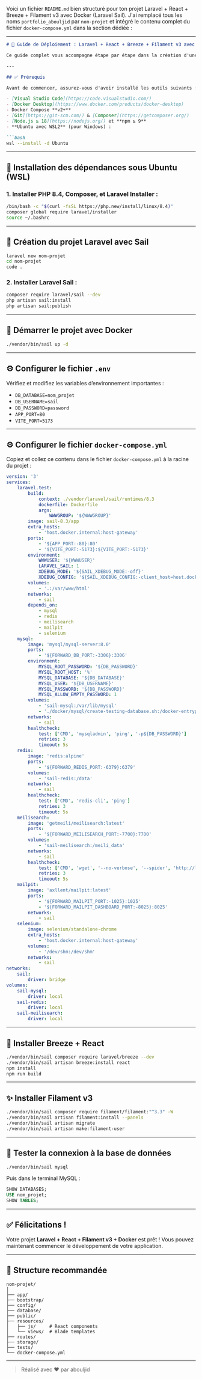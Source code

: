 Voici un fichier `README.md` bien structuré pour ton projet Laravel + React + Breeze + Filament v3 avec Docker (Laravel Sail). J'ai remplacé tous les noms `portfolio_abouljid` par `nom-projet` et intégré le contenu complet du fichier `docker-compose.yml` dans la section dédiée :

---

```markdown
# 🚀 Guide de Déploiement : Laravel + React + Breeze + Filament v3 avec Docker (Laravel Sail)

Ce guide complet vous accompagne étape par étape dans la création d'une application moderne avec **Laravel**, **React**, **Filament v3**, et **Docker via Laravel Sail**.

---

## ✅ Prérequis

Avant de commencer, assurez-vous d'avoir installé les outils suivants :

- [Visual Studio Code](https://code.visualstudio.com/)
- [Docker Desktop](https://www.docker.com/products/docker-desktop)
- Docker Compose **v2+**
- [Git](https://git-scm.com/) & [Composer](https://getcomposer.org/)
- [Node.js ≥ 18](https://nodejs.org/) et **npm ≥ 9**
- **Ubuntu avec WSL2** (pour Windows) :

```bash
wsl --install -d Ubuntu
```

---

## 🧱 Installation des dépendances sous Ubuntu (WSL)

### 1. Installer PHP 8.4, Composer, et Laravel Installer :

```bash
/bin/bash -c "$(curl -fsSL https://php.new/install/linux/8.4)"
composer global require laravel/installer
source ~/.bashrc
```

---

## 🚀 Création du projet Laravel avec Sail

```bash
laravel new nom-projet
cd nom-projet
code .
```

### 2. Installer Laravel Sail :

```bash
composer require laravel/sail --dev
php artisan sail:install
php artisan sail:publish
```

---

## 🐳 Démarrer le projet avec Docker

```bash
./vendor/bin/sail up -d
```

---

## ⚙️ Configurer le fichier `.env`

Vérifiez et modifiez les variables d’environnement importantes :
- `DB_DATABASE=nom_projet`
- `DB_USERNAME=sail`
- `DB_PASSWORD=password`
- `APP_PORT=80`
- `VITE_PORT=5173`

---

## ⚙️ Configurer le fichier `docker-compose.yml`

Copiez et collez ce contenu dans le fichier `docker-compose.yml` à la racine du projet :

```yaml
version: '3'
services:
    laravel.test:
        build:
            context: ./vendor/laravel/sail/runtimes/8.3
            dockerfile: Dockerfile
            args:
                WWWGROUP: '${WWWGROUP}'
        image: sail-8.3/app
        extra_hosts:
            - 'host.docker.internal:host-gateway'
        ports:
            - '${APP_PORT:-80}:80'
            - '${VITE_PORT:-5173}:${VITE_PORT:-5173}'
        environment:
            WWWUSER: '${WWWUSER}'
            LARAVEL_SAIL: 1
            XDEBUG_MODE: '${SAIL_XDEBUG_MODE:-off}'
            XDEBUG_CONFIG: '${SAIL_XDEBUG_CONFIG:-client_host=host.docker.internal}'
        volumes:
            - '.:/var/www/html'
        networks:
            - sail
        depends_on:
            - mysql
            - redis
            - meilisearch
            - mailpit
            - selenium
    mysql:
        image: 'mysql/mysql-server:8.0'
        ports:
            - '${FORWARD_DB_PORT:-3306}:3306'
        environment:
            MYSQL_ROOT_PASSWORD: '${DB_PASSWORD}'
            MYSQL_ROOT_HOST: '%'
            MYSQL_DATABASE: '${DB_DATABASE}'
            MYSQL_USER: '${DB_USERNAME}'
            MYSQL_PASSWORD: '${DB_PASSWORD}'
            MYSQL_ALLOW_EMPTY_PASSWORD: 1
        volumes:
            - 'sail-mysql:/var/lib/mysql'
            - './docker/mysql/create-testing-database.sh:/docker-entrypoint-initdb.d/10-create-testing-database.sh'
        networks:
            - sail
        healthcheck:
            test: ['CMD', 'mysqladmin', 'ping', '-p${DB_PASSWORD}']
            retries: 3
            timeout: 5s
    redis:
        image: 'redis:alpine'
        ports:
            - '${FORWARD_REDIS_PORT:-6379}:6379'
        volumes:
            - 'sail-redis:/data'
        networks:
            - sail
        healthcheck:
            test: ['CMD', 'redis-cli', 'ping']
            retries: 3
            timeout: 5s
    meilisearch:
        image: 'getmeili/meilisearch:latest'
        ports:
            - '${FORWARD_MEILISEARCH_PORT:-7700}:7700'
        volumes:
            - 'sail-meilisearch:/meili_data'
        networks:
            - sail
        healthcheck:
            test: ['CMD', 'wget', '--no-verbose', '--spider', 'http://localhost:7700/health']
            retries: 3
            timeout: 5s
    mailpit:
        image: 'axllent/mailpit:latest'
        ports:
            - '${FORWARD_MAILPIT_PORT:-1025}:1025'
            - '${FORWARD_MAILPIT_DASHBOARD_PORT:-8025}:8025'
        networks:
            - sail
    selenium:
        image: selenium/standalone-chrome
        extra_hosts:
            - 'host.docker.internal:host-gateway'
        volumes:
            - '/dev/shm:/dev/shm'
        networks:
            - sail
networks:
    sail:
        driver: bridge
volumes:
    sail-mysql:
        driver: local
    sail-redis:
        driver: local
    sail-meilisearch:
        driver: local
```

---

## 🔧 Installer Breeze + React

```bash
./vendor/bin/sail composer require laravel/breeze --dev
./vendor/bin/sail artisan breeze:install react
npm install
npm run build
```

---

## ✨ Installer Filament v3

```bash
./vendor/bin/sail composer require filament/filament:"^3.3" -W
./vendor/bin/sail artisan filament:install --panels
./vendor/bin/sail artisan migrate
./vendor/bin/sail artisan make:filament-user
```

---

## 🧪 Tester la connexion à la base de données

```bash
./vendor/bin/sail mysql
```

Puis dans le terminal MySQL :

```sql
SHOW DATABASES;
USE nom_projet;
SHOW TABLES;
```

---

## ✅ Félicitations !

Votre projet **Laravel + React + Filament v3 + Docker** est prêt ! Vous pouvez maintenant commencer le développement de votre application.

---

## 📁 Structure recommandée

```
nom-projet/
│
├── app/
├── bootstrap/
├── config/
├── database/
├── public/
├── resources/
│   ├── js/     # React components
│   └── views/  # Blade templates
├── routes/
├── storage/
├── tests/
└── docker-compose.yml
```

---

> Réalisé avec ❤️ par abouljid
```
